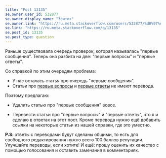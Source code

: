 ```yaml
---
title: "Post 13135"
se.owner.user_id: 532877
se.owner.display_name: "Зонтик"
se.owner.link: "https://ru.meta.stackoverflow.com/users/532877/%d0%97%d0%be%d0%bd%d1%82%d0%b8%d0%ba"
se.link: "https://ru.meta.stackoverflow.com/q/13135"
se.post_id: 13135
se.post_type: question
---
```

<p>Раньше существовала очередь проверок, которая называлась &quot;первые сообщения&quot;. Теперь она разбита на две: &quot;первые вопросы&quot; и &quot;первые ответы&quot;.</p>
<p>Со справкой по этим очередям проблема:</p>
<ul>
<li>У нас осталась статья про очередь &quot;первые сообщения&quot;.</li>
<li>Статьи про <a href="https://ru.stackoverflow.com/help/review-first-questions">первые вопросы</a> и <a href="https://ru.stackoverflow.com/help/review-first-answers">первые ответы</a> не имеют перевода.</li>
</ul>
<p>Поэтому предлагаю:</p>
<ul>
<li><p>Удалить статью про &quot;первые сообщения&quot; вовсе.</p>
</li>
<li><p>Перевести статьи про &quot;первые вопросы&quot; и &quot;первые ответы&quot;, что я и сделаю в ответах на этот пост. Кроме перевода нужно ещё добавить ссылки на некоторые статьи из нашей справки, где это уместно.</p>
</li>
</ul>
<p><strong>P.S</strong>: ответы с переводами будут сделаны общими, то есть для свободного редактирования нужно всего 100 баллов репутации. Улучшайте переводы, если хотите! И ещё: прошу оценить их качество с помощью голосования и оставить замечания в комментариях.</p>
